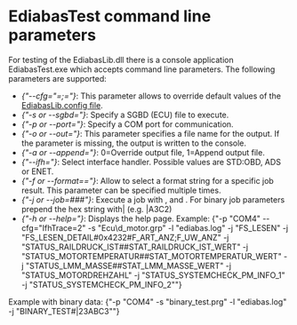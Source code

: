 # EdiabasTest command line parameters
For testing of the EdiabasLib.dll there is a console application EdiabasTest.exe which accepts command line parameters. The following parameters are supported:
* _{"--cfg="<property1>=<value1>;<property2>=<value2>"}_: This parameter allows to override default values of the [EdiabasLib.config file](EdiabasLib.config_file.md).
* _{"-s or --sgbd="}_: Specify a SGBD (ECU) file to execute.
* _{"-p or --port="}_: Specify a COM port for communication.
* _{"-o or --out="}_: This parameter specifies a file name for the output. If the parameter is missing, the output is written to the console.
* _{"-a or --append="}_: 0=Override output file, 1=Append output file. 
* _{"--ifh="}_: Select interface handler. Possible values are STD:OBD, ADS or ENET.
* _{"-f or --format=<result name>=<format string>"}_: Allow to select a format string for a specific job result. This parameter can be specified multiple times.
* _{"-j or --job=<job name>#<job parameters semicolon separated>#<request results semicolon separated>#<standard job parameters semicolon separated>"}_: Execute a job with <job name>, <job parameters> and <result requests>. For binary job parameters prepend the hex string with| (e.g. |A3C2)
* _{"-h or --help="}_: Displays the help page.
Example:
{"-p "COM4" --cfg="IfhTrace=2" -s "Ecu\d_motor.grp" -l "ediabas.log" -j "FS_LESEN" -j "FS_LESEN_DETAIL#0x4232#F_ART_ANZ;F_UW_ANZ" -j "STATUS_RAILDRUCK_IST##STAT_RAILDRUCK_IST_WERT" -j "STATUS_MOTORTEMPERATUR##STAT_MOTORTEMPERATUR_WERT" -j "STATUS_LMM_MASSE##STAT_LMM_MASSE_WERT" -j "STATUS_MOTORDREHZAHL" -j "STATUS_SYSTEMCHECK_PM_INFO_1" -j "STATUS_SYSTEMCHECK_PM_INFO_2""}

Example with binary data:
{"-p "COM4" -s "binary_test.prg" -l "ediabas.log" -j "BINARY_TEST#|23ABC3""}